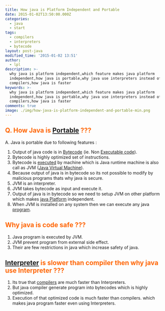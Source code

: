 ```yaml
---
title: How java is Platform Independent and Portable
date: 2015-01-02T13:50:00.000Z
categories:
  - java
  - start
tags:
  - compilers
  - interpreters
  - bytecode
layout: post-java
modified_time: '2015-01-02 13:51'
author:
  - lpl
description: >-
  why java is platform independent,which feature makes java platform
  independent,how java is portable,why java use interpreters instead of
  compilers,how java is faster
keywords: >-
  why java is platform independent,which feature makes java platform
  independent,how java is portable,why java use interpreters instead of
  compilers,how java is faster
comments: true
image: ./img/how-java-is-platform-independent-and-portable-min.png
---
```


## <span style="color: #ff6600;">Q. How Java is [Portable](http://en.wikipedia.org/wiki/Porting "Porting") ???</span>

A. Java is portable due to following features :

1.  Output of java code is in [Bytecode](http://en.wikipedia.org/wiki/Bytecode "Bytecode") (ie. Non [Executable code](http://en.wikipedia.org/wiki/Executable "Executable")).
2.  Bytecode is highly optimized set of instructions.
3.  Bytecode is [executed](http://en.wikipedia.org/wiki/Capital_punishment "Capital punishment") by machine which is Java runtime machine is also call as JVM ([Java Virtual Machine](http://en.wikipedia.org/wiki/Java_virtual_machine "Java virtual machine")).
4.  Because output of java is in bytecode so its not possible to modify by malicious programs thats why java is secure.
5.  JVM is an interpreter.
6.  JVM takes bytecode as input and execute it.
7.  Output of java is in bytecode so we need to setup JVM on other platform which makes [java Platform](http://www.java.com "Java (software platform)") independent.
8.  When JVM is installed on any system then we can execute any java [program](http://en.wikipedia.org/wiki/Computer_program "Computer program").

## <span style="color: #ff6600;">Why java is code safe ???</span>

1.  Java program is executed by JVM.
2.  JVM prevent program from external side effect.
3.  Their are few restrictions in java which increase safety of java.

## <span style="color: #ff6600;">[Interpreter](http://en.wikipedia.org/wiki/Interpreter_%28computing%29 "Interpreter (computing)") is slower than compiler then why java use Interpreter ???</span>

1.  Its true that [compilers](http://en.wikipedia.org/wiki/Compiler "Compiler") are much faster than Interpreters.
2.  But java compiler generate program into bytecodes which is highly optimized.
3.  Execution of that optimized code is much faster than compilers. which makes java program faster even using Interpreters.

